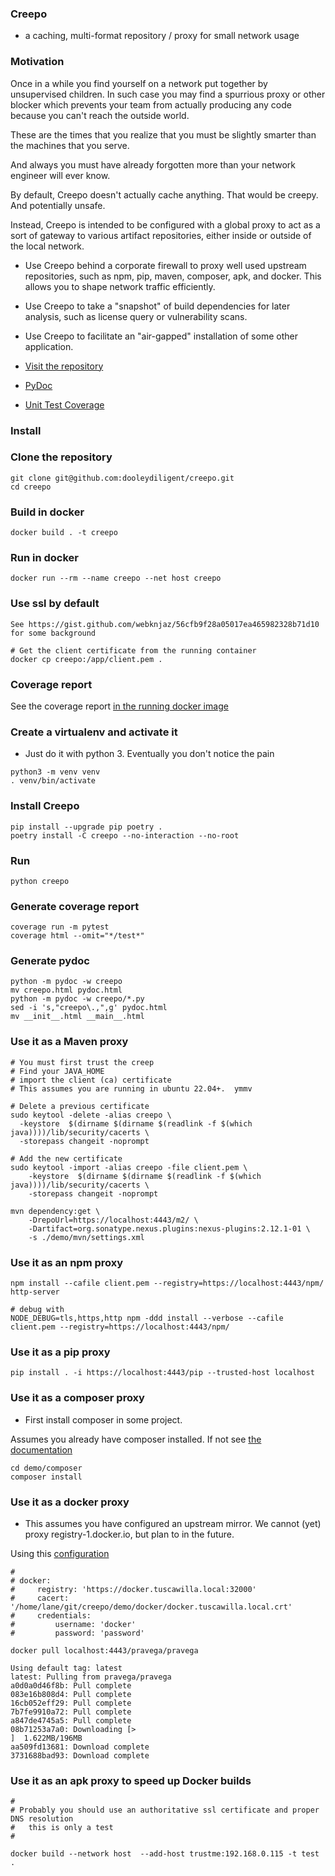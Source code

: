 ### Creepo
  - a caching, multi-format repository / proxy for small network usage

### Motivation
Once in a while you find yourself on a network put together by unsupervised children.  In such case
you may find a spurrious proxy or other blocker which prevents your team from actually producing any code because you can't reach the outside world.

These are the times that you realize that you must be slightly smarter than the machines that you serve.

And always you must have already forgotten more than your network engineer will ever know.

By default, Creepo doesn't actually cache anything.  That would be creepy.  And potentially unsafe.

Instead, Creepo is intended to be configured with a global proxy to act as a sort of gateway to various artifact repositories, either inside or outside of the local network.

- Use Creepo behind a corporate firewall to proxy well used upstream repositories, such as npm, pip, maven, composer, apk, and docker.  This allows you to shape network traffic efficiently.

- Use Creepo to take a "snapshot" of build dependencies for later analysis, such as license query or vulnerability scans.

- Use Creepo to facilitate an "air-gapped" installation of some other application.

- [Visit the repository](https://github.com/dooleydiligent/creepo)
- [PyDoc](https://dooleydiligent.github.io/creepo/sphinx/index.html)
- [Unit Test Coverage](https://dooleydiligent.github.io/creepo/htmlcov/index.html) 

### Install

### Clone the repository

```
git clone git@github.com:dooleydiligent/creepo.git
cd creepo
```
### Build in docker

```
docker build . -t creepo
```
### Run in docker

```
docker run --rm --name creepo --net host creepo
```

### Use ssl by default

```
See https://gist.github.com/webknjaz/56cfb9f28a05017ea465982328b71d10 for some background

# Get the client certificate from the running container
docker cp creepo:/app/client.pem .

```

### Coverage report

See the coverage report [in the running docker image](http://localhost:4443/coverage/index.html)

### Create a virtualenv and activate it
- Just do it with python 3.  Eventually you don't notice the pain

```
python3 -m venv venv
. venv/bin/activate
```

### Install Creepo
```
pip install --upgrade pip poetry .
poetry install -C creepo --no-interaction --no-root
```

### Run
```
python creepo 
```

### Generate coverage report
```
coverage run -m pytest
coverage html --omit="*/test*"
```

### Generate pydoc

```
python -m pydoc -w creepo
mv creepo.html pydoc.html
python -m pydoc -w creepo/*.py
sed -i 's,"creepo\.,",g' pydoc.html
mv __init__.html __main__.html
```

### Use it as a Maven proxy
```
# You must first trust the creep
# Find your JAVA_HOME
# import the client (ca) certificate
# This assumes you are running in ubuntu 22.04+.  ymmv

# Delete a previous certificate
sudo keytool -delete -alias creepo \
  -keystore  $(dirname $(dirname $(readlink -f $(which java))))/lib/security/cacerts \
  -storepass changeit -noprompt

# Add the new certificate
sudo keytool -import -alias creepo -file client.pem \
    -keystore  $(dirname $(dirname $(readlink -f $(which java))))/lib/security/cacerts \
    -storepass changeit -noprompt

mvn dependency:get \
    -DrepoUrl=https://localhost:4443/m2/ \
    -Dartifact=org.sonatype.nexus.plugins:nexus-plugins:2.12.1-01 \
    -s ./demo/mvn/settings.xml
```

### Use it as an npm proxy
```
npm install --cafile client.pem --registry=https://localhost:4443/npm/ http-server

# debug with
NODE_DEBUG=tls,https,http npm -ddd install --verbose --cafile client.pem --registry=https://localhost:4443/npm/
```

### Use it as a pip proxy 
```
pip install . -i https://localhost:4443/pip --trusted-host localhost
```

### Use it as a composer proxy
- First install composer in some project.

Assumes you already have composer installed.  If not see [the documentation](https://packagist.org/)
```
cd demo/composer
composer install
```
### Use it as a docker proxy
- This assumes you have configured an upstream mirror.  We cannot (yet) proxy registry-1.docker.io, but plan to in the future.


Using this [configuration](./config.yml)
```
# 
# docker:
#     registry: 'https://docker.tuscawilla.local:32000'
#     cacert: '/home/lane/git/creepo/demo/docker/docker.tuscawilla.local.crt'
#     credentials:
#         username: 'docker'
#         password: 'password'

docker pull localhost:4443/pravega/pravega

Using default tag: latest
latest: Pulling from pravega/pravega
a0d0a0d46f8b: Pull complete 
083e16b808d4: Pull complete 
16cb052eff29: Pull complete 
7b7fe9910a72: Pull complete 
a847de4745a5: Pull complete 
08b71253a7a0: Downloading [>                                                  ]  1.622MB/196MB
aa509fd13681: Download complete 
3731688bad93: Download complete 

```
### Use it as an apk proxy to speed up Docker builds
```
#
# Probably you should use an authoritative ssl certificate and proper DNS resolution
#   this is only a test
#

docker build --network host  --add-host trustme:192.168.0.115 -t test .
```
